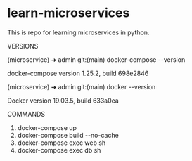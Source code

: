 # learn-microservices
This is repo for learning microservices in python.


VERSIONS

(microservice) ➜  admin git:(main) docker-compose --version

docker-compose version 1.25.2, build 698e2846

(microservice) ➜  admin git:(main) docker --version

Docker version 19.03.5, build 633a0ea


COMMANDS
1. docker-compose up
2. docker-compose build --no-cache
3. docker-compose exec web sh
4. docker-compose exec db sh
